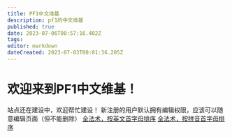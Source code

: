 ```yaml
---
title: PF1中文维基
description: pf1的中文维基
published: true
date: 2023-07-06T00:57:16.402Z
tags: 
editor: markdown
dateCreated: 2023-07-03T00:01:36.205Z
---
```


# 欢迎来到PF1中文维基！
站点还在建设中，欢迎帮忙建设！
新注册的用户默认拥有编辑权限，应该可以随意编辑页面（但不能删除）
[全法术，按英文首字母排序](/zh/法术按首字母排序)
[全法术，按拼音首字母排序](/zh/法术按拼音首字母排序)